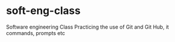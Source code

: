 # soft-eng-class
Software engineering Class
Practicing the use of Git and Git Hub, it commands, prompts etc
